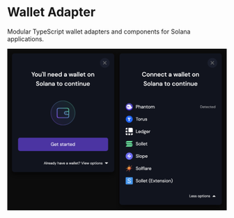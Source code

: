 # Wallet Adapter

Modular TypeScript wallet adapters and components for Solana applications.


![Wallets](wallets.png)
